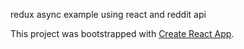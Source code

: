 redux async example using react and reddit api

This project was bootstrapped with [Create React App](https://github.com/facebookincubator/create-react-app).
